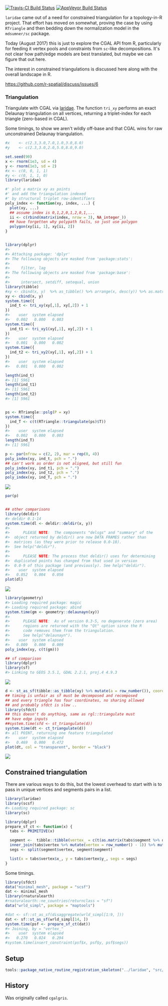 
[![Travis-CI Build Status](https://travis-ci.org/hypertidy/laridae.svg?branch=master)](https://travis-ci.org/hypertidy/laridae) [![AppVeyor Build Status](https://ci.appveyor.com/api/projects/status/github/hypertidy/laridae?branch=master&svg=true)](https://ci.appveyor.com/project/hypertidy/laridae)

<!-- README.md is generated from README.Rmd. Please edit that file -->
`laridae` came out of a need for constrained triangulation for a topology-in-R project. That effort has moved on somewhat, proving the case by using `RTriangle` and then bedding down the normalization model in the `mdsumner/sc` package.

Today (August 2017) this is just to explore the CGAL API from R, particularly for feeding it vertex pools and constraints from `sc`-like decompositions. It's not clear how path/edge models are best translated, but maybe we can figure that out here.

The interest in constrained triangulations is discussed here along with the overall landscape in R.

<https://github.com/r-spatial/discuss/issues/6>

### Triangulation

Triangulate with CGAL via [laridae](https://github.com/hypertidy/laridae). The function `tri_xy` performs an exact Delaunay triangulation on all vertices, returning a triplet-index for each triangle (zero-based in CGAL).

Some timings, to show we aren't wildly off-base and that CGAL wins for raw unconstrained Delaunay triangulation.

``` r
#x    <- c(2.3,3.0,7.0,1.0,3.0,8.0)
#y    <- c(2.3,3.0,2.0,5.0,8.0,9.0)

set.seed(90)
x <- rnorm(1e3, sd = 4)
y <- rnorm(1e3, sd = 2)
#x <- c(0, 0, 1, 1)
#y <- c(0, 1, 1, 0)
library(laridae)

#' plot a matrix xy as points
#' and add the triangulation indexed
#' by structural triplet row-identifiers
poly_index <- function(xy, index, ...) {
  plot(xy, ...)
  ## assume index is 0,1,2,0,1,2,0,1,...
  ii <- c(rbind(matrix(index, nrow = 3), NA_integer_))
  ## have forgetten why polypath fails, so just use polygon
  polygon(xy[ii, 1], xy[ii, 2])
}


library(dplyr)
#> 
#> Attaching package: 'dplyr'
#> The following objects are masked from 'package:stats':
#> 
#>     filter, lag
#> The following objects are masked from 'package:base':
#> 
#>     intersect, setdiff, setequal, union
library(tibble)
#xy <- cbind(x, y)  %>% as_tibble() %>% arrange(x, desc(y)) %>% as.matrix()
xy <- cbind(x, y)
system.time({
  ind_t <- tri_xy(xy[,1], xy[,2]) + 1
})
#>    user  system elapsed 
#>   0.002   0.000   0.003
system.time({
  ind_t1 <- tri_xy1(xy[,1], xy[,2]) + 1
})
#>    user  system elapsed 
#>   0.001   0.000   0.002
system.time({
  ind_t2 <- tri_xy2(xy[,1], xy[,2]) + 1
})
#>    user  system elapsed 
#>   0.001   0.000   0.002

length(ind_t)
#> [1] 5961
length(ind_t1)
#> [1] 5961
length(ind_t2)
#> [1] 5961


ps <- RTriangle::pslg(P = xy)
system.time({
  ind_T <- c(t(RTriangle::triangulate(ps)$T))
})
#>    user  system elapsed 
#>   0.002   0.000   0.003
length(ind_T)
#> [1] 5961

p <- par(mfrow = c(2, 2), mar = rep(0, 4))
poly_index(xy, ind_t, pch = ".")
## can't work as order is not aligned, but still fun
poly_index(xy, ind_t1, pch = ".")  
poly_index(xy, ind_t2, pch = ".")
poly_index(xy, ind_T, pch = ".")
```

![](README-unnamed-chunk-2-1.png)

``` r
par(p)


## other comparisons
library(deldir)
#> deldir 0.1-14
system.time(dl <- deldir::deldir(x, y))
#> 
#>      PLEASE NOTE:  The components "delsgs" and "summary" of the
#>  object returned by deldir() are now DATA FRAMES rather than
#>  matrices (as they were prior to release 0.0-18).
#>  See help("deldir").
#>  
#>      PLEASE NOTE: The process that deldir() uses for determining
#>  duplicated points has changed from that used in version
#>  0.0-9 of this package (and previously). See help("deldir").
#>    user  system elapsed 
#>   0.052   0.004   0.056
plot(dl)
```

![](README-unnamed-chunk-2-2.png)

``` r
library(geometry)
#> Loading required package: magic
#> Loading required package: abind
system.time(gm <- geometry::delaunayn(xy))
#> 
#>      PLEASE NOTE:  As of version 0.3-5, no degenerate (zero area) 
#>      regions are returned with the "Qt" option since the R 
#>      code removes them from the triangulation. 
#>      See help("delaunayn").
#>    user  system elapsed 
#>   0.009   0.000   0.009
poly_index(xy, c(t(gm)))

## sf comparison
library(dplyr)
library(sf)
#> Linking to GEOS 3.5.1, GDAL 2.2.1, proj.4 4.9.3
```

![](README-unnamed-chunk-2-3.png)

``` r
d <- st_as_sf(tibble::as_tibble(xy) %>% mutate(a = row_number()), coords = c("x", "y"))
## timing is unfair as sf must be decomposed and recomposed
## and every triangle has four coordinates, no sharing allowed
## and probably sfdct is slow ..
library(sfdct)
## this doesn't do anything, same as rgl::triangulate must
## have edge inputs
##system.time(sfd <- st_triangulate(d))
system.time(dt <- ct_triangulate(d))
#> all POINT, returning one feature triangulated
#>    user  system elapsed 
#>   0.469   0.000   0.472
plot(dt, col = "transparent", border = "black")
```

![](README-unnamed-chunk-2-4.png)

Constrained triangulation
-------------------------

There are various ways to do this, but the lowest overhead to start with is to pass in unique vertices and segments pairs in a list.

``` r
library(laridae)
library(scsf)
#> Loading required package: sc
library(sc)

library(dplyr)
prepare_sf_ct <- function(x) {
  tabs <- PRIMITIVE(x)

  segment <-  tibble::tibble(vertex_ = c(t(as.matrix(tabs$segment %>% dplyr::select(.vertex0, .vertex1))))) %>%
  inner_join(tabs$vertex %>% mutate(vertex = row_number() - 1)) %>% mutate(segment = (row_number() + 1) %/% 2)
  segs <- split(segment$vertex, segment$segment)

  list(x = tabs$vertex$x_, y = tabs$vertex$y_, segs = segs)
}
```

Some timings.

``` r
library(sfdct)
data("minimal_mesh", package = "scsf")
dat <- minimal_mesh
library(rnaturalearth)
#rnaturalearth::ne_countries(returnclass = "sf")
data("wrld_simpl", package = "maptools")

#dat <- sf::st_as_sf(disaggregate(wrld_simpl[1:9, ]))
dat <- sf::st_as_sf(wrld_simpl[14, ])
system.time(psf <- prepare_sf_ct(dat))
#> Joining, by = "vertex_"
#>    user  system elapsed 
#>   0.270   0.024   0.294
#system.time(insert_constraint(psf$x, psf$y, psf$segs))
```

Setup
-----

``` r
tools::package_native_routine_registration_skeleton("../laridae", "src/init.c",character_only = FALSE)
```

History
-------

Was originally called `cgalgris`.
